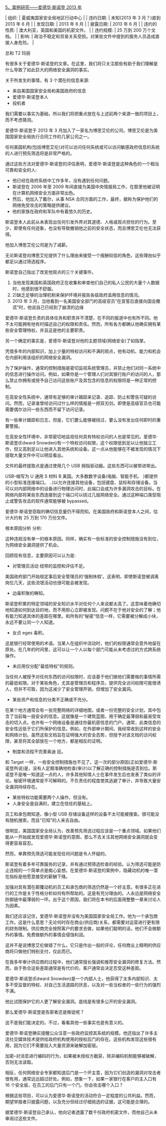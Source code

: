 [5。案例研究——爱德华·斯诺登 2013 年](part0003.html#Anchor-23)

<colgroup class="calibre4"><col class="calibre5"> <col class="calibre5"></colgroup> 
| 组织: | 夏威夷国家安全局地区行动中心 |
| 违约日期: | 未知(2013 年 3 月？)直到 2013 年 6 月 |
| 发现日期: | 2013 年 6 月 |
| 披露日期: | 2013 年 6 月 |
| 违约的性质: | 澳大利亚，英国和美国的机密文件。 |
| 违约规模: | 25 万到 200 万个文档。 |
| 影响: | 政治不稳定和贸易关系受损。对某些文件中提到的服务人员造成直接人身危险。 |

总和 T2 玛丽

有很多关于爱德华·斯诺登的文章。在这里，我们将只关注那些有助于我们理解是什么导致了如此巨大的网络安全漏洞的事实。

关于所发生的事情，有 3 个潜在的信息来源:

*   来自美国国家安全局和美国政府的信息
*   爱德华·斯诺登本人
*   投机者

我们需要以事实为基础，所以我们将把重点放在与上述前两个来源一致的项目上，而不考虑猜测。

爱德华·斯诺登于 2013 年 3 月加入了一家名为博思艾伦的公司。博思艾伦是为美国国家安全局执行合同工作的几家公司之一。

任何美国机构(包括博思艾伦)对可以访问任何系统或可以访问敏感政府信息的系统的人进行预先筛选将是非常严格的。

通过这些方法对爱德华·斯诺登的评估表明，爱德华·斯诺登是这种角色的一个相当可靠和安全的人:

*   他已经在政府系统中工作多年，没有遇到任何问题。
*   斯诺登在 2006 年至 2009 年间直接为美国中央情报局工作，在那里他被证明在计算机网络安全方面非常出色。
*   然后，他加入了戴尔，从事 NSA 合同方面的工作，最终，据称为保护他们的网络免受攻击的策略提供建议。
*   他的家族在政府和军队中有着悠久的历史。

斯诺登本人此前从未表现出任何引发外界对其道德、人格或观点担忧的行为。至少，即使有任何迹象，也没有导致撤销他之前的安全状态，而且博思艾伦也无法获得。

他加入博思艾伦公司是为了减薪。

无论斯诺登向博思艾伦提供了什么理由来接受一个报酬较低的角色，这些理由似乎都足以通过筛选程序。

斯诺登自己指出了改变他观点的三个关键事件。

1.  当他发现美国和英国政府正在收集和审查他们自己的私人公民的大量个人数据时，他感到很不舒服。
2.  2)缺乏足够的治理机制来保护环境并报告各级政府滥用信息的情况。
3.  2013 年 3 月，当他看到一名美国安全部门的高级官员“在宣誓后直接向国会撒谎”时，他说自己已经到了崩溃的边缘

爱德华·斯诺登负责的具体任务和职责并不清楚，在不同的报道中也有所不同。他不太可能拥有他有时描述自己的权限和责任。然而，所有各方都确认他确实拥有某些安全管理特权，并且这是他的主要职责。

另一个确定的事实是，爱德华·斯诺登对他的主题领域(网络安全)了如指掌。

凭借多年的内部知识，加上少量的特权访问和不满的观点，他有动机、能力和机会在内部利用该组织的网络安全漏洞。

为了保护操作，通常的控制措施是密切监视系统管理员，并禁止他们对同一系统中的信息进行操作访问。例如，如果你是一个管理人们对其银行账户的访问的人，那么禁止你拥有或授予自己访问这些账户及其包含的信息的权限将是一种正常的控制。

在高安全性系统中，通常有足够的审计跟踪来记录、追踪、防止和警告可疑的访问。然而，记录谁曾经访问过什么样的情报是一把双刃剑。即使是高级官员也可能需要偶尔访问一些东西而不留下访问记录。

有一些审计跟踪和日志，但是，它们要么能够被绕过，要么没有发出任何即时的重要警报。

在高安全性环境中，非常密切地监视任何具有特权访问的人也是常见的。爱德华·斯诺登(Edward Snowden)有一个特权访问权限，这个权限低到足以让他独立工作，但又高到足以让他进入其他系统和设备。这一点从他能够在不被发现的情况下提取大量文件中可以明显看出。

文件的最终提取点是通过使用几个 USB 拇指驱动器。这些东西可以被带进带出。

USB–缩写为 U 通用 S 材料 B 美国。大多数数字设备(电脑、智能手机、 )都提供的小型标准连接端口。 ..)以允许连接其他设备，包括键盘、鼠标和存储设备。当可以对内部网络中的设备进行物理访问时，此端口会成为许多漏洞攻击的目标。在网络内部将某些东西连接到这个端口可以绕过几层网络安全。通过这种端口类型阻止或警告攻击的软件通常能够被 bypassed。

爱德华·斯诺登窃取的确切信息量仍不得而知。在美国政府和斯诺登本人之间，估计大约有 25 万到 170 万份文件。

根本原因分析 分析:

这种违规没有单一的根本原因。同样，确实有一些标准的安全控制措施没有到位，为网络安全漏洞提供了机会。

回顾现有信息，主要原因可以认为是:

*   对管理员活动 纽带的监控和评估不足。

美国政府部门开始规定事后安全管理员的‘强制休假’。这表明，即使斯诺登被调离岗位几天，这些流氓活动也很可能会被发现。

*   边毒积聚的畴知。

斯诺登积累的特定领域的安全知识水平对任何个人来说都太高了。这意味着他确切地知道如何到达目的地，而不用担心立即被发现。问题不在于他对安全的了解；他有能力知道具体的差距在哪里。和所有的“秘密”信息一样，它需要被分解成小块，永远不要让同一个人知道。

*   女贞 eges 毒积。

这是银行经常使用的术语。当某人在组织中流动时，他们的权限通常会意外地留在原处。在几年的时间里，这可以让一个人以每个部门可能从未考虑过的方式跨系统操作。

*   未应用仅分配“最低特权”的规则。

当任何人被授予对任何东西的访问权限时，应该基于他们做他们需要做的事情所需的最低权限。对于某些角色，尤其是管理员和程序员，提供完全访问权限可能很诱人，但并不可取，因为这减少了安全管理开销，但增加了安全漏洞。

*   某些资产和信息的分类不正确或不充分。

在某个地方通常会有一张完整网络的详细地图，或者一份完整的安全计划，其中包含了当前每一层安全的信息。这就像是一个建筑蓝图，用于确定最薄弱和最易受攻击的切入点。也许有一个网络设备是通往你最机密信息的门户。通常，此类信息的安全性远低于它们所保护的信息。例如，在外部审计期间，我经常收到这样的安全和网络计划。虽然这些文档旨在证明强大的安全态势，但授予对该文档的访问权限，甚至将其全部放在一个地方，都是相反的证明。

*   制度和流程不完善奥迪 廷。

和 Target 一样，一些安全控制措施也不见了。这一次的部分原因(正如爱德华·斯诺登所说)是，没有人定期准确地检查(审计)以了解正确的控制措施是否到位。斯诺登不是唯一知道这一点的人，许多其他知情人士在事件发生后也发表了类似的评论。秘密环境通常是不可解释的。不负责任的程度使其逃避了审计，并导致大量安全漏洞持续存在。

*   某些特权功能需要两个人操作，但没有。
*   人身安全是自满的，建立在信任的基础上。

员工和承包商知道，像小型 USB 存储设备这样的设备不太可能被搜查。很可能没有随机搜索，而且“已知”的人来去自由。

很明显，美国国家安全局认为，改善预先筛选过程应该是一个重点领域。如果他们能从一开始就发现爱德华·斯诺登的意图，那么不去关注其他网络安全漏洞就会变得更容易容忍。

然而，单靠预先筛选可能发现任何问题是令人怀疑的。

斯诺登有着多年可靠服务的记录，并有通过预筛选检查的经验。认为筛选可能是防止违规的一个简单点是痴心妄想。在爱德华·斯诺登的案例中，隐藏动机的唯一潜在指标是他愿意接受的薪酬下降。

加强对具有潜在颠覆动机的员工和承包商的筛选仍然是一个好主意。有很多正在进行的工作是关于性格分析如何有所帮助的。这是有充分理由的。人永远是网络安全防御链中最薄弱的一环。出于这个原因，我们将在本书的后面用整整一章来讨论人为因素。

我们还应该记住，爱德华·斯诺登并没有为美国国家安全局工作。他为一个承包商工作。这是什么意思？无论何时存在商业(供应商)关系，都需要对运营进行更有限的财务限制。供应商完全按照客户的要求去做，如果他们聪明的话，他们不会做额外的事情。免费做额外的事情会侵蚀利润。

这并不是说博思艾伦做错了什么。它只是作出一般的评论，任何商业上精明的供应商将只做他们特别支付，仅此而已。

在我多年审计供应商的过程中，他们通常擅长强调和推荐安全漏洞的修复方法。然而，由于弥合这些差距通常是有代价的，客户通常会决定忍受这种差距。

爱德华·斯诺登(Edward Snowden)是一个内部人士，他获得了太多内部知识、太多不受监督的特权、对自己生活道路的厌恶，以及对一些当权者的一些行为的强烈不满。

他比试图保护它的人更了解安全漏洞。底线是有很多公开的安全漏洞。

那么爱德华·斯诺登是告密者还是叛徒呢？

这不是我们能决定的。不过，看看其他一些事实也是有意义的。

爱德华·斯诺登确实提醒公众注意一些政府监控其系统的规模。他还指出了许多主流社交媒体技术提供给政府机构使用的授权后门的存在。这些机构发现这些很有用，因为它们不需要投入大量资源来破解加密层。

加密–对消息进行编码的行为，如果被未授权方截获，除非编码机制能够被破解，否则无法读取。

相反，任何网络安全专家都知道后门是一个坏主意，因为它们创造的漏洞对攻击者很有用，通常远远超过好处。例如，想象一下，如果一家银行在客户的主入口有 16 个安全层，在员工的后门只有一个门。你会攻击哪个入口？

根据这些项目，可以认为爱德华·斯诺登的活动符合一定程度的公共利益。然而，期望举报者只披露问题，以及充分但经过仔细挑选的证据，这可能是合理的。

据爱德华·斯诺登自己承认，他向记者透露了数千份政府机密文件，而他自己从未审阅过这些文件。